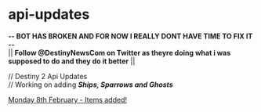 # api-updates
**-- BOT HAS BROKEN AND FOR NOW I REALLY DONT HAVE TIME TO FIX IT --**   
|| **Follow @DestinyNewsCom on Twitter as theyre doing what i was supposed to do and they do it better** ||

// Destiny 2 Api Updates  
// Working on adding ***Ships, Sparrows and Ghosts***

[Monday 8th February - Items added!](https://github.com/spoofbtw/api-updates/blob/a409b946bb3d859b531e4f0ad890743b6dc3773c/Monday%208th%20February%202021.md)
